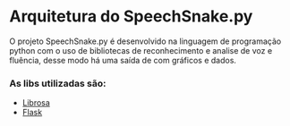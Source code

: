 # Arquitetura do SpeechSnake.py 

O projeto SpeechSnake.py é desenvolvido na linguagem de programação python com o uso de bibliotecas de reconhecimento e analise de voz e fluência, desse modo há uma saída de com gráficos e dados.

### As libs utilizadas são:
- [Librosa](https://librosa.org/doc/latest/index.html)
- [Flask](https://flask.palletsprojects.com/)



